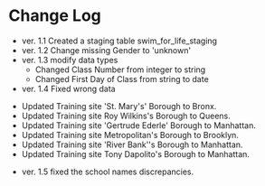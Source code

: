 # Change Log
 
+ ver. 1.1 Created a staging table swim_for_life_staging
+ ver. 1.2 Change missing Gender to 'unknown'
+ ver. 1.3 modify data types
   - Changed Class Number from integer to string
   - Changed First Day of Class from string to date
+ ver. 1.4 Fixed wrong data
 - Updated Training site 'St. Mary's' Borough to Bronx.
 - Updated Training site Roy Wilkins's Borough to Queens.
 - Updated Training site 'Gertrude Ederle' Borough to Manhattan.
 - Updated Training site Metropolitan's Borough to Brooklyn.
 - Updated Training site 'River Bank''s Borough to Manhattan.
 - Updated Training site Tony Dapolito's Borough to Manhattan.
+ ver. 1.5 fixed the school names discrepancies.
